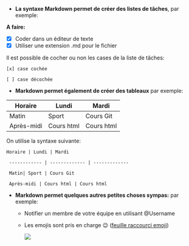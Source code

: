
* **La syntaxe Markdown permet de créer des listes de tâches**, par exemple:

 **A faire:**
  - [x] Coder dans un éditeur de texte
  - [x] Utiliser une extension .md pour le fichier

  Il est possible de cocher ou non les cases de la liste de tâches:
  ```
  [x] case cochée

  [ ] case décochée
  ```

* **Markdown permet également de créer des tableaux** par exemple:

 Horaire | Lundi | Mardi
 ------------ | ------------- | -------------
 Matin| Sport | Cours Git
 Après-midi | Cours html | Cours html

 On utilise la syntaxe suivante:

 ```
Horaire | Lundi | Mardi

  ------------ | ------------- | -------------

  Matin| Sport | Cours Git

  Après-midi | Cours html | Cours html
  ```


* **Markdown permet quelques autres petites choses sympas:** par exemple:

  * Notifier un membre de votre équipe en utilisant @Username
  * Les emojis sont pris en charge :wink: ([feuille raccourci emoji](https://github.com/ikatyang/emoji-cheat-sheet/blob/master/README.md))

    ![](https://media1.tenor.com/images/5f5f6df9624301ebea3abdec1af4cd4a/tenor.gif)

